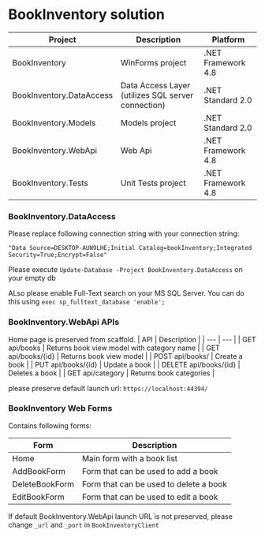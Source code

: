 # BookInventory solution

| Project | Description | Platform|
| --- | --- | --- |
| BookInventory | WinForms project | .NET Framework 4.8 |
| BookInventory.DataAccess | Data Access Layer (utilizes SQL server connection) | .NET Standard 2.0 |
| BookInventory.Models | Models project | .NET Standard 2.0 |
| BookInventory.WebApi | Web Api | .NET Framework 4.8 |
| BookInventory.Tests | Unit Tests project | .NET Framework 4.8 |

### BookInventory.DataAccess

Please replace following connection string with your connection string:

``` "Data Source=DESKTOP-AUN9LHE;Initial Catalog=bookInventory;Integrated Security=True;Encrypt=False" ```


Please execute ``` Update-Database -Project BookInventory.DataAccess ``` on your empty db


ALso please enable Full-Text search on your MS SQL Server. You can do this using 
``` exec sp_fulltext_database 'enable'; ```

### BookInventory.WebApi APIs

Home page is preserved from scaffold.
| API | Description |
| --- | --- | 
| GET api/books | Returns book view model with category name | 
| GET api/books/{id} | Returns book view model | 
| POST api/books/ | Create a book | 
| PUT api/books/{id} | Update a book | 
| DELETE api/books/{id} | Deletes a book | 
| GET api/category | Returns book categories | 

please preserve default launch url:
``` https://localhost:44394/ ```

### BookInventory Web Forms

Contains following forms:

| Form | Description |
| --- | --- | 
| Home | Main form with a book list | 
| AddBookForm | Form that can be used to add a book | 
| DeleteBookForm | Form that can be used to  delete a book | 
| EditBookForm | Form that can be used to edit a book | 

If default BookInventory.WebApi launch URL is not preserved, please change ```_url``` and ``` _port ``` in ``` BookInventoryClient ``` 
